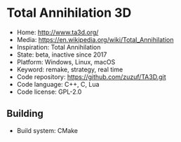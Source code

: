 # Total Annihilation 3D

- Home: http://www.ta3d.org/
- Media: https://en.wikipedia.org/wiki/Total_Annihilation
- Inspiration: Total Annihilation
- State: beta, inactive since 2017
- Platform: Windows, Linux, macOS
- Keyword: remake, strategy, real time
- Code repository: https://github.com/zuzuf/TA3D.git
- Code language: C++, C, Lua
- Code license: GPL-2.0

## Building

- Build system: CMake
